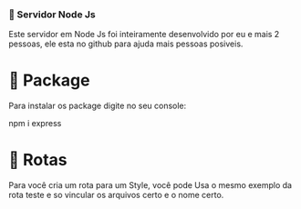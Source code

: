 ### 📜 Servidor Node Js
Este servidor em Node Js foi inteiramente desenvolvido por eu e mais 2 pessoas, ele esta no github para ajuda mais pessoas posiveis.

# 📂 Package
Para instalar os package digite no seu console:

npm i express

# 🧪 Rotas

Para você cria um rota para um Style, você pode Usa o mesmo exemplo da rota teste e so vincular os arquivos certo e o nome certo.
